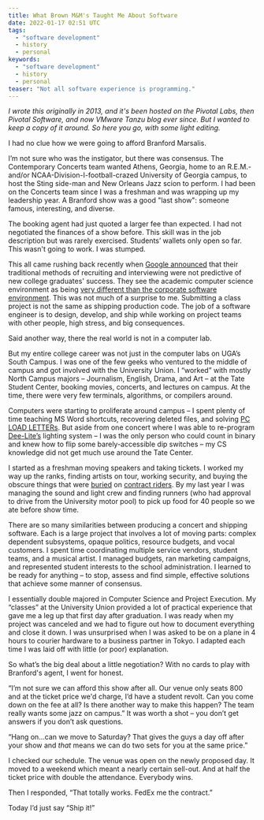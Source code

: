 ```yaml
---
title: What Brown M&M's Taught Me About Software
date: 2022-01-17 02:51 UTC
tags:
  - "software development"
  - history
  - personal
keywords:
  - "software development"
  - history
  - personal
teaser: "Not all software experience is programming."
---
```


[pc]: https://en.wikipedia.org/wiki/PC_LOAD_LETTER#:~:text=PC%20LOAD%20LETTER%20is%20a,confusing%20or%20inappropriate%20error%20message.&text=It%20means%20that%20the%20printer,no%20such%20paper%20is%20available.
[interview]: http://techcrunch.com/2013/06/22/the-technical-interview-is-dead/
[big_data]: http://www.nytimes.com/2013/06/20/business/in-head-hunting-big-data-may-not-be-such-a-big-deal.html
[dee]: http://en.wikipedia.org/wiki/Deee-Lite
[mm]: http://www.vhnd.com/2013/01/03/van-halens-no-brown-mms-concert-rider-infographic/
[rider]: http://www.slate.com/blogs/behold/2013/06/02/henry_hargreaves_band_riders_pokes_fun_at_the_outrageous_requests_of_rock.html

_I wrote this originally in 2013, and it's been hosted on the Pivotal Labs, then Pivotal Software, and now VMware Tanzu blog ever since. But I wanted to keep a copy of it around. So here you go, with some light editing._

I had no clue how we were going to afford Branford Marsalis.

I’m not sure who was the instigator, but there was consensus. The Contemporary Concerts team wanted Athens, Georgia, home to an R.E.M.- and/or NCAA-Division-I-football-crazed University of Georgia campus, to host the Sting side-man and New Orleans Jazz scion to perform. I had been on the Concerts team since I was a freshman and was wrapping up my leadership year. A Branford show was a good "last show": someone famous, interesting, and diverse.

The booking agent had just quoted a larger fee than expected. I had not negotiated the finances of a show before. This skill was in the job description but was rarely exercised. Students’ wallets only open so far. This wasn't going to work. I was stumped.

This all came rushing back recently when [Google announced][interview] that their traditional methods of recruiting and interviewing were not predictive of new college graduates' success. They see the academic computer science environment as being [very different than the corporate software environment][big_data]. This was not much of a surprise to me. Submitting a class project is not the same as shipping production code. The job of a software engineer is to design, develop, and ship while working on project teams with other people, high stress, and big consequences.

Said another way, there the real world is not in a computer lab.

But my entire college career was not just in the computer labs on UGA’s South Campus. I was one of the few geeks who ventured to the middle of campus and got involved with the University Union. I “worked” with mostly North Campus majors – Journalism, English, Drama, and Art – at the Tate Student Center, booking movies, concerts, and lectures on campus. At the time, there were very few terminals, algorithms, or compilers around.

Computers were starting to proliferate around campus – I spent plenty of time teaching MS Word shortcuts, recovering deleted files, and solving [PC LOAD LETTERs][pc]. But aside from one concert where I was able to re-program [Dee-Lite’s][dee] lighting system – I was the only person who could count in binary and knew how to flip some barely-accessible dip switches – my CS knowledge did not get much use around the Tate Center.

I started as a freshman moving speakers and taking tickets. I worked my way up the ranks, finding artists on tour, working security, and buying the obscure things that were [buried][mm] on [contract riders][rider]. By my last year I was managing the sound and light crew and finding runners (who had approval to drive from the University motor pool) to pick up food for 40 people so we ate before show time.

There are so many similarities between producing a concert and shipping software. Each is a large project that involves a lot of moving parts: complex dependent subsystems, opaque politics, resource budgets, and vocal customers. I spent time coordinating multiple service vendors, student teams, and a musical artist. I managed budgets, ran marketing campaigns, and represented student interests to the school administration. I learned to be ready for anything – to stop, assess and find simple, effective solutions that achieve some manner of consensus.

I essentially double majored in Computer Science and Project Execution. My “classes” at the University Union provided a lot of practical experience that gave me a leg up that first day after graduation. I was ready when my project was canceled and we had to figure out how to document everything and close it down. I was unsurprised when I was asked to be on a plane in 4 hours to courier hardware to a business partner in Tokyo. I adapted each time I was laid off with little (or poor) explanation.

So what’s the big deal about a little negotiation? With no cards to play with Branford's agent, I went for honest.

“I’m not sure we can afford this show after all. Our venue only seats 800 and at the  ticket price we'd charge, I’d have a student revolt. Can you come down on the fee at all? Is there another way to make this happen? The team really wants some jazz on campus.” It was worth a shot – you don’t get answers if you don’t ask questions.

“Hang on…can we move to Saturday? That gives the guys a day off after your show and _that_ means we can do two sets for you at the same price.”

I checked our schedule. The venue was open on the newly proposed day. It moved to a weekend which meant a nearly certain sell-out. And at half the ticket price with double the attendance. Everybody wins.

Then I responded, “That totally works. FedEx me the contract.”

Today I’d just say “Ship it!”
